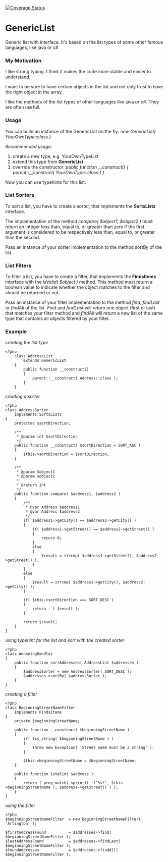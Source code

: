 [![Coverage Status](https://coveralls.io/repos/github/Hansel23/GenericList/badge.svg?branch=master)](https://coveralls.io/github/Hansel23/GenericList?branch=master)

# GenericList
Generic list with interface. It's based on the list types of some other famous languages, like java or c#

### My Motivation

I like strong typing. I think it makes the code more stable and easier to understand.

I want to be sure to have certain objects in the list and not only trust to have the right object
in the array.

I like the methods of the list types of other languages like java or c#. They are often usefull.

### Usage

You can build an instance of the GenericList on the fly: *new GenericList( YourOwnType::class )*

*Recommended usage:*

1. create a new type, e.g. YourOwnTypeList
2. extend this type from **GenericList**
3. override the constructor: *public function \_\_construct() { parent::__construct( YourOwnType::class ) }*

Now you can use typehints for this list.

### List Sorters

To sort a list, you have to create a sorter, that implements the **SortsLists** interface.

The implementation of the method *compare( $object1, $object2 )* must return an integer less than, equal to, or greater
than zero if the first argument is considered to be respectively less than, equal to, or greater than the second.

Pass an instance of your sorter implementation to the method sortBy of the list.

### List Filters

To filter a list, you have to create a filter, that implements the **FindsItems** interface with the *isValid( $object )*
method. This method must return a boolean value to indicate whether the object matches to the filter and should be
returned or not.

Pass an instance of your filter implementation to the method *find*, *findLast* or *findAll* of the list.
*Find* and *findLast* will return one object (first or last) that matches your filter method and *findAll* will return
a new list of the same type that contains all objects filtered by your filter.

### Example

*creating the list type*

    <?php  
		class AddressList 
			extends GenericList  
		{
			public function __construct()  
			{  
				parent::__construct( Address::class ); 
			}  
		}
*creating a sorter*

    <?php  
	class AddressSorter 
		implements SortsLists  
	{
		protected $sortDirection;

		/**
		 * @param int $sortDirection
		 */
		public function __construct( $sortDirection = SORT_ASC )
		{
			$this->sortDirection = $sortDirection;
		}
	
		/**
		 * @param $object1
		 * @param $object2
		 *
		 * @return int
		 */
		public function compare( $address1, $address2 )
		{
			/**
			 * @var Address $address1
			 * @var Address $address2
			 */
			if( $address1->getCity() == $address2->getCity() )
			{
				if( $address1->getStreet() == $address2->getStreet() )
				{
					return 0;
				}	
				else
				{
					$result = strcmp( $address1->getStreet(), $address2->getStreet() );
				} 
			}
			else
			{
				$result = strcmp( $address1->getCity(), $address2->getCity() );
			}

			if( $this->sortDirection === SORT_DESC )
			{
				return - ( $result );
			}
	
			return $result;
		}
	}
*using typehint for the list and sort with the created sorter*

	<?php
	class AnnoyingHandler
	{		
		public function sortAddresses( AddressList $addresses )
		{
			$addressSorter = new AddressSorter( SORT_DESC );
			$addresses->sortBy( $addressSorter );			
		}
	}

*creating a filter*

	<?php
	class BeginningStreetNameFilter 
		implements FindsItems
	{
		private $beginningStreetName;

		public function __construct( $beginningStreetName )
		{
			if( !is_string( $beginningStreetName ) )
			{
				throw new Exception( 'Street name must be a string' );
			}
			
			$this->beginningStreetName = $beginningStreetName;
		}

		public function isValid( $address )
		{
			return ( preg_match( sprintf( '!^%s!', $this->beginningStreetName ), $address->getStreet() ) );
		}
	}

*using the filter*

	<?php
	$beginningStreetNameFilter 	= new BeginningStreetNameFilter( 'Arlington' );

	$firstAddressFound 			= $addresses->find( $beginningStreetNameFilter );
	$lastAddressFound 			= $addresses->findLast( $beginningStreetNameFilter );
	$foundAddresses				= $addresses->findAll( $beginningStreetNameFilter );